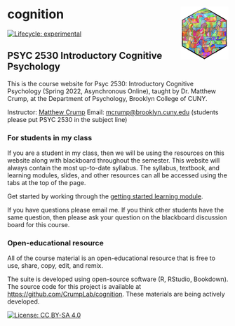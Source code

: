 # cognition <a href='https:/crumplab.github.io/cognition'><img src='man/figures/logo.png' align="right" height="120.5" /></a>

<!-- badges: start -->
[![Lifecycle: experimental](https://img.shields.io/badge/lifecycle-experimental-orange.svg)](https://www.tidyverse.org/lifecycle/#experimental)
<!-- badges: end -->


## PSYC 2530 Introductory Cognitive Psychology

This is the course website for Psyc 2530: Introductory Cognitive Psychology (Spring 2022, Asynchronous Online), taught by Dr. Matthew Crump, at the Department of Psychology, Brooklyn College of CUNY. 

Instructor: [Matthew Crump](https://www.crumplab.com)
Email: [mcrump@brooklyn.cuny.edu](mcrump@brooklyn.cuny.edu) (students please put PSYC 2530 in the subject line)

### For students in my class

If you are a student in my class, then we will be using the resources on this website along with blackboard throughout the semester. This website will always contain the most up-to-date syllabus. The syllabus, textbook, and learning modules, slides, and other resources can all be accessed using the tabs at the top of the page.

Get started by working through the [getting started learning module]().

If you have questions please email me. If you think other students have the same question, then please ask your question on the blackboard discussion board for this course.


### Open-educational resource

All of the course material is an open-educational resource that is free to use, share, copy, edit, and remix.

The suite is developed using open-source software (R, RStudio, Bookdown). The source code for this project is available at <https://github.com/CrumpLab/cognition>. These materials are being actively developed. 

[![License: CC BY-SA 4.0](https://img.shields.io/badge/License-CC%20BY--SA%204.0-lightgrey.svg)](https://creativecommons.org/licenses/by-sa/4.0/)
